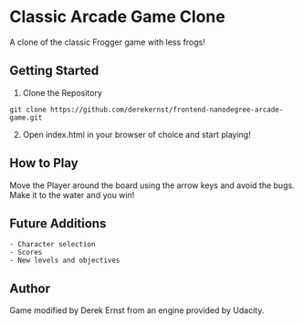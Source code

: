 # Classic Arcade Game Clone

A clone of the classic Frogger game with less frogs!

## Getting Started

1) Clone the Repository

```git clone https://github.com/derekernst/frontend-nanodegree-arcade-game.git```

2) Open index.html in your browser of choice and start playing!

## How to Play

Move the Player around the board using the arrow keys and avoid the bugs. Make it to the water and you win!

## Future Additions
	- Character selection
	- Scores
	- New levels and objectives

## Author

Game modified by Derek Ernst from an engine provided by Udacity.
